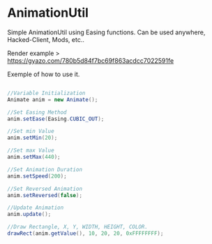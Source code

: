 # AnimationUtil
Simple AnimationUtil using Easing functions. Can be used anywhere, Hacked-Client, Mods, etc..


Render example >
https://gyazo.com/780b5d84f7bc69f863acdcc7022591fe


Exemple of how to use it.

```java

//Variable Initialization
Animate anim = new Animate();

//Set Easing Method
anim.setEase(Easing.CUBIC_OUT);

//Set min Value
anim.setMin(20);

//Set max Value
anim.setMax(440);

//Set Animation Duration
anim.setSpeed(200);

//Set Reversed Animation
anim.setReversed(false);

//Update Animation
anim.update();

//Draw Rectangle, X, Y, WIDTH, HEIGHT, COLOR.
drawRect(anim.getValue(), 10, 20, 20, 0xFFFFFFFF);
```
